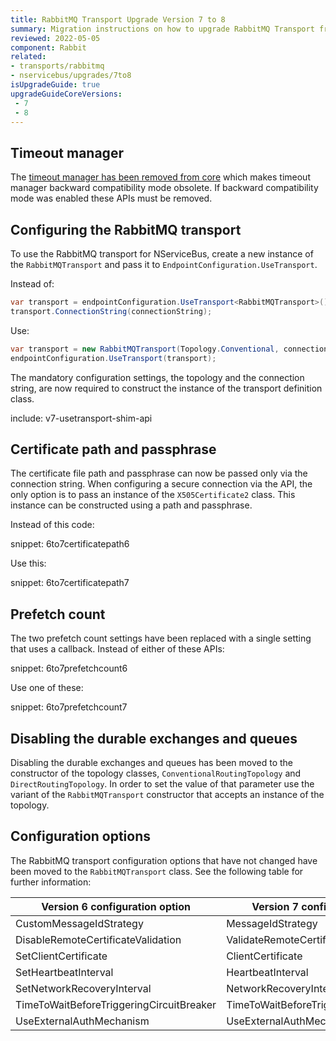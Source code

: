 ```yaml
---
title: RabbitMQ Transport Upgrade Version 7 to 8
summary: Migration instructions on how to upgrade RabbitMQ Transport from Version 7 to 8.
reviewed: 2022-05-05
component: Rabbit
related:
- transports/rabbitmq
- nservicebus/upgrades/7to8
isUpgradeGuide: true
upgradeGuideCoreVersions:
 - 7
 - 8
---
```


## Timeout manager

The [timeout manager has been removed from core](/nservicebus/upgrades/7to8/#timeout-manager-removed) which makes timeout manager backward compatibility mode obsolete. If backward compatibility mode was enabled these APIs must be removed.

## Configuring the RabbitMQ transport

To use the RabbitMQ transport for NServiceBus, create a new instance of the `RabbitMQTransport` and pass it to `EndpointConfiguration.UseTransport`.

Instead of:

```csharp
var transport = endpointConfiguration.UseTransport<RabbitMQTransport>();
transport.ConnectionString(connectionString);
```

Use:

```csharp
var transport = new RabbitMQTransport(Topology.Conventional, connectionString);
endpointConfiguration.UseTransport(transport);
```

The mandatory configuration settings, the topology and the connection string, are now required to construct the instance of the transport definition class.

include: v7-usetransport-shim-api

## Certificate path and passphrase

The certificate file path and passphrase can now be passed only via the connection string. When configuring a secure connection via the API, the only option is to pass an instance of the `X505Certificate2` class. This instance can be constructed using a path and passphrase.

Instead of this code:

snippet: 6to7certificatepath6

Use this:

snippet: 6to7certificatepath7

## Prefetch count

The two prefetch count settings have been replaced with a single setting that uses a callback. Instead of either of these APIs:

snippet: 6to7prefetchcount6

Use one of these:

snippet: 6to7prefetchcount7

## Disabling the durable exchanges and queues

Disabling the durable exchanges and queues has been moved to the constructor of the topology classes, `ConventionalRoutingTopology` and `DirectRoutingTopology`. In order to set the value of that parameter use the variant of the `RabbitMQTransport` constructor that accepts an instance of the topology.

## Configuration options

The RabbitMQ transport configuration options that have not changed have been moved to the `RabbitMQTransport` class. See the following table for further information:

| Version 6 configuration option | Version 7 configuration option |
| --- | --- |
| CustomMessageIdStrategy | MessageIdStrategy |
| DisableRemoteCertificateValidation | ValidateRemoteCertificate |
| SetClientCertificate | ClientCertificate |
| SetHeartbeatInterval | HeartbeatInterval |
| SetNetworkRecoveryInterval | NetworkRecoveryInterval |
| TimeToWaitBeforeTriggeringCircuitBreaker | TimeToWaitBeforeTriggeringCircuitBreaker |
| UseExternalAuthMechanism | UseExternalAuthMechanism |

